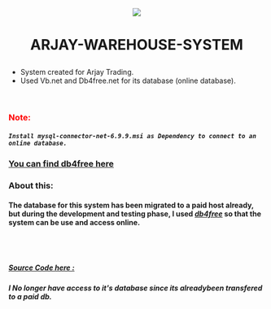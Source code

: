 

<p align="center">
<img src="./Warehouse_Icon.ico">
</p>


<h1><p align="center">
ARJAY-WAREHOUSE-SYSTEM
</p></h1>



- System created for Arjay Trading. <br>
- Used Vb.net and Db4free.net for its database (online database).
<br>

### <span style="color:red">Note: </span>
##### `Install mysql-connector-net-6.9.9.msi as Dependency to connect to an online database.`

 ### [You can find db4free here ](https://db4free.net/) <br>



### **About this:** <br>
#### The database for this system has been migrated to a paid host already, but during the development and testing phase, I used _[db4free](https://db4free.net/)_ so that the system can be use and access online.

<br>
<br>

 ##### [Source Code here : ](https://github.com/rockstartraders/Arjay-Warehouse-System-V3.0)

 ##### **I No longer have access to it's database since its alreadybeen transfered to a paid db.** <br>
